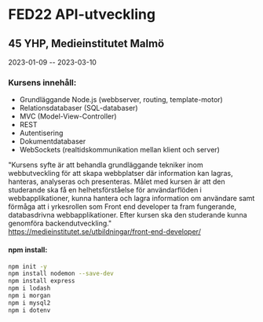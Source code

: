 # FED22 API-utveckling

## 45 YHP, Medieinstitutet Malmö
2023-01-09 -- 2023-03-10

### Kursens innehåll: 
* Grundläggande Node.js (webbserver, routing, template-motor)
* Relationsdatabaser (SQL-databaser)
* MVC (Model-View-Controller) 
* REST 
* Autentisering
* Dokumentdatabaser 
* WebSockets (realtidskommunikation mellan klient och server)

"Kursens syfte är att behandla grundläggande tekniker inom webbutveckling för att skapa webbplatser där information kan lagras, hanteras, analyseras och presenteras. Målet med kursen är att den studerande ska få en helhetsförståelse för användarflöden i webbapplikationer, kunna hantera och lagra information om användare samt förmåga att i yrkesrollen som Front end developer ta fram fungerande, databasdrivna webbapplikationer. Efter kursen ska den studerande kunna genomföra backendutveckling." https://medieinstitutet.se/utbildningar/front-end-developer/

#### npm install:

```zsh
npm init -y
npm install nodemon --save-dev
npm install express
npm i lodash
npm i morgan
npm i mysql2
npm i dotenv
```
